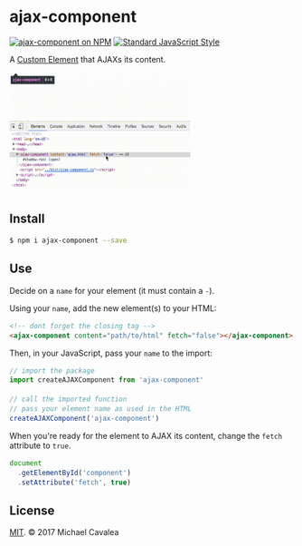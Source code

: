 # ajax-component

[![ajax-component on NPM](https://img.shields.io/npm/v/ajax-component.svg?style=flat-square)](https://www.npmjs.com/package/ajax-component) [![Standard JavaScript Style](https://img.shields.io/badge/code_style-standard-brightgreen.svg?style=flat-square)](http://standardjs.com/)

A [Custom Element](https://developers.google.com/web/fundamentals/getting-started/primers/customelements) that AJAXs its content.

<img src="https://github.com/callmecavs/ajax-component/blob/master/demo.gif" width="320">

## Install

```sh
$ npm i ajax-component --save
```

## Use

Decide on a `name` for your element (it must contain a `-`).

Using your `name`, add the new element(s) to your HTML:

```html
<!-- dont forget the closing tag -->
<ajax-component content="path/to/html" fetch="false"></ajax-component>
```

Then, in your JavaScript, pass your `name` to the import:

```javascript
// import the package
import createAJAXComponent from 'ajax-component'

// call the imported function
// pass your element name as used in the HTML
createAJAXComponent('ajax-component')
```

When you're ready for the element to AJAX its content, change the `fetch` attribute to `true`.

```javascript
document
  .getElementById('component')
  .setAttribute('fetch', true)
```

## License

[MIT](https://opensource.org/licenses/MIT). © 2017 Michael Cavalea
